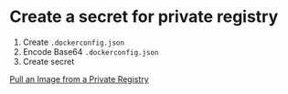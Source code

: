 # Create a secret for private registry

1. Create `.dockerconfig.json`
2. Encode Base64 `.dockerconfig.json`
3. Create secret

[Pull an Image from a Private Registry
](https://kubernetes.io/docs/tasks/configure-pod-container/pull-image-private-registry/)